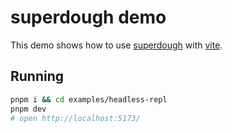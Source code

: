 # superdough demo

This demo shows how to use [superdough](https://www.npmjs.com/package/superdough) with [vite](https://vitejs.dev/).

## Running

```sh
pnpm i && cd examples/headless-repl
pnpm dev
# open http://localhost:5173/
```
